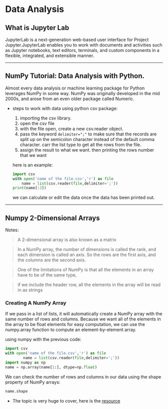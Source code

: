 # Data Analysis

## What is Jupyter Lab

JupyterLab is a next-generation web-based user interface for Project Jupyter.JupyterLab enables you to work with documents and activities such as Jupyter notebooks, text editors, terminals, and custom components in a flexible, integrated, and extensible manner.

------------ --

## NumPy Tutorial: Data Analysis with Python.

Almost every data analysis or machine learning package for Python leverages NumPy in some way. NumPy was originally developed in the mid 2000s, and arose from an even older package called Numeric.

- steps to work with data using python csv package:

    1. importing the csv library.
    2. open the csv file
    3. with the file open, create a new csv.reader object.
    4. pass the keyword ```delimiter=";"``` to make sure that the records are split up on the semicolon character instead of the default comma character.
    carr the list type to get all the rows from the file.
    5. assign the result to what we want. then printing the rows number that we want

    here is an example:

    ```python
    import csv
    with open('name of the file.csv','r') as file
        name = list(csv.reader(file,delimiter=';'))
    print(name[:3])
    ```

    we can calculate or edit the data once the data has been printed out.

------ 

## Numpy 2-Dimensional Arrays

Notes:

> A 2-dimensional array is also known as a matrix

> In a NumPy array, the number of dimensions is called the rank, and each dimension is called an axis. So the rows are the first axis, and the columns are the second axis.

> One of the limitations of NumPy is that all the elements in an array have to be of the same type,

> if we include the header row, all the elements in the array will be read in as strings

### Creating A NumPy Array

If we pass in a list of lists, it will automatically create a NumPy array with the same number of rows and columns. Because we want all of the elements in the array to be float elements for easy computation, we can use the numpy.array function to compute an element-by-element array.

using numpy with the previous code:

```python
import csv
with open('name of the file.csv','r') as file
        name = list(csv.reader(file,delimiter=';'))
import numpy as np
name = np.array(name[1:], dtype=np.float)
```

We can check the number of rows and columns in our data using the shape property of NumPy arrays:

```python 
name.shape
```

- The topic is very huge to cover, here is the [resource](https://www.dataquest.io/blog/numpy-tutorial-python/)